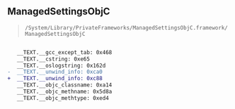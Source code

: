 ## ManagedSettingsObjC

> `/System/Library/PrivateFrameworks/ManagedSettingsObjC.framework/ManagedSettingsObjC`

```diff

   __TEXT.__gcc_except_tab: 0x468
   __TEXT.__cstring: 0xe65
   __TEXT.__oslogstring: 0x162d
-  __TEXT.__unwind_info: 0xca0
+  __TEXT.__unwind_info: 0xc88
   __TEXT.__objc_classname: 0xa14
   __TEXT.__objc_methname: 0x5d8a
   __TEXT.__objc_methtype: 0xed4

```
